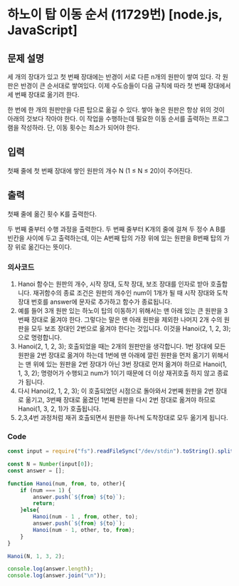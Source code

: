 # 하노이 탑 이동 순서 (11729번) [node.js, JavaScript] 

## 문제 설명
세 개의 장대가 있고 첫 번째 장대에는 반경이 서로 다른 n개의 원판이 쌓여 있다. 각 원판은 반경이 큰 순서대로 쌓여있다. 이제 수도승들이 다음 규칙에 따라 첫 번째 장대에서 세 번째 장대로 옮기려 한다.

한 번에 한 개의 원판만을 다른 탑으로 옮길 수 있다.
쌓아 놓은 원판은 항상 위의 것이 아래의 것보다 작아야 한다.
이 작업을 수행하는데 필요한 이동 순서를 출력하는 프로그램을 작성하라. 단, 이동 횟수는 최소가 되어야 한다.
## 입력
첫째 줄에 첫 번째 장대에 쌓인 원판의 개수 N (1 ≤ N ≤ 20)이 주어진다.
## 출력
첫째 줄에 옮긴 횟수 K를 출력한다.

두 번째 줄부터 수행 과정을 출력한다. 두 번째 줄부터 K개의 줄에 걸쳐 두 정수 A B를 빈칸을 사이에 두고 출력하는데, 이는 A번째 탑의 가장 위에 있는 원판을 B번째 탑의 가장 위로 옮긴다는 뜻이다.
### 의사코드 
1. Hanoi 함수는 원판의 개수, 시작 장대, 도착 장대, 보조 장대를 인자로 받아 호출합니다. 재귀함수의 종료 조건은 원판의 개수인 num이 1개가 될 때 시작 장대와 도착 장대 번호를 answer에 문자로 추가하고 함수가 종료됩니다.
2. 예를 들어 3개 원판 있는 하노이 탑의 이동하기 위해서는 맨 아래 있는 큰 원판을 3번째 장대로 옮겨야 한다. 그렇다는 말은 맨 아래 원판을 제외한 나머지 2개 수의 원판을 모두 보조 장대인 2번으로 옮겨야 한다는 것입니다. 이것을 Hanoi(2, 1, 2, 3); 으로 명령합니다.
3. Hanoi(2, 1, 2, 3); 호출되었을 때는 2개의 원판만을 생각합니다. 1번 장대에 모든 원판을 2번 장대로 옮겨야 하는데 1번에 맨 아래에 깔린 원판을 먼저 옮기기 위해서는 맨 위에 있는 원판을 2번 장대가 아닌 3번 장대로 먼저 옮겨야 하므로 Hanoi(1, 1, 3, 2); 명령어가 수행되고 num가 1이기 때문에 더 이상 재귀호출 하지 않고 종료가 됩니다.
4. 다시 Hanoi(2, 1, 2, 3); 이 호출되었던 시점으로 돌아와서 2번째 원판을 2번 장대로 옮기고, 3번째 장대로 옮겼던 1번째 원판을 다시 2번 장대로 옮겨야 하므로 Hanoi(1, 3, 2, 1)가 호출됩니다.
5. 2,3,4번 과정처럼 재귀 호출되면서 원판을 하나씩 도착장대로 모두 옮기게 됩니다.
 
### Code
```js
const input = require("fs").readFileSync("/dev/stdin").toString().split("\n"); 

const N = Number(input[0]); 
const answer = [];

function Hanoi(num, from, to, other){
    if (num === 1) {
        answer.push(`${from} ${to}`);
        return;
    }else{
        Hanoi(num - 1 , from, other, to);
        answer.push(`${from} ${to}`);
        Hanoi(num - 1, other, to, from);
    }
}

Hanoi(N, 1, 3, 2);

console.log(answer.length);
console.log(answer.join("\n"));

```

